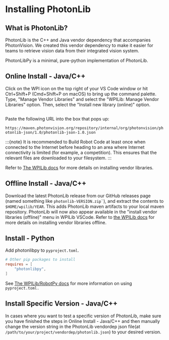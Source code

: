 # Installing PhotonLib

## What is PhotonLib?

PhotonLib is the C++ and Java vendor dependency that accompanies PhotonVision. We created this vendor dependency to make it easier for teams to retrieve vision data from their integrated vision system.

PhotonLibPy is a minimal, pure-python implementation of PhotonLib.

## Online Install - Java/C++

Click on the WPI icon on the top right of your VS Code window or hit Ctrl+Shift+P (Cmd+Shift+P on macOS) to bring up the command palette. Type, "Manage Vendor Libraries" and select the "WPILib: Manage Vendor Libraries" option. Then, select the "Install new library (online)" option.

```{image} images/adding-offline-library.png
```

Paste the following URL into the box that pops up:

`https://maven.photonvision.org/repository/internal/org/photonvision/photonlib-json/1.0/photonlib-json-1.0.json`

:::{note}
It is recommended to Build Robot Code at least once when connected to the Internet before heading to an area where Internet connectivity is limited (for example, a competition). This ensures that the relevant files are downloaded to your filesystem.
:::

Refer to [The WPILib docs](https://docs.wpilib.org/en/stable/docs/software/vscode-overview/3rd-party-libraries.html#installing-libraries) for more details on installing vendor libraries.

## Offline Install - Java/C++

Download the latest PhotonLib release from our GitHub releases page (named something like `` photonlib-VERSION.zip` ``), and extract the contents to `$HOME/wpilib/YEAR`. This adds PhotonLib maven artifacts to your local maven repository. PhotonLib will now also appear available in the "install vendor libraries (offline)" menu in WPILib VSCode. Refer to [the WPILib docs](https://docs.wpilib.org/en/stable/docs/software/vscode-overview/3rd-party-libraries.html#installing-libraries) for more details on installing vendor libraries offline.

## Install - Python

Add photonlibpy to `pyproject.toml`.

```toml
# Other pip packages to install
requires = [
    "photonlibpy",
]
```

See [The WPILib/RobotPy docs](https://docs.wpilib.org/en/stable/docs/software/python/pyproject_toml.html) for more information on using `pyproject.toml.`

## Install Specific Version - Java/C++

In cases where you want to test a specific version of PhotonLib, make sure you have finished the steps in Online Install - Java/C++ and then manually change the version string in the PhotonLib vendordep json file(at ``/path/to/your/project/vendordep/photonlib.json``) to your desired version.

```{image} images/photonlib-vendordep-json.png
```
